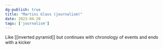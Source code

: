 ```yaml
---
dg-publish: true
title: "Martini Glass (journalism)"
date: 2023-04-20
tags: ['journalism']
---
```


Like [[inverted pyramid]] but continues with chronology of events and ends with a kicker 
